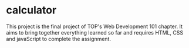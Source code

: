 # calculator

This project is the final project of TOP's Web Development 101 chapter. It aims to bring together everything learned so far and requires HTML, CSS and javaScript to complete the assignment.